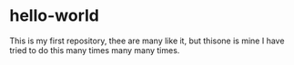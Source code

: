 # hello-world
This is my first repository, thee are many like it, but thisone is mine
I have tried to do this many times
many many times. 
